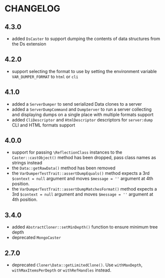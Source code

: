 CHANGELOG
=========

4.3.0
-----

 * added `DsCaster` to support dumping the contents of data structures from the Ds extension

4.2.0
-----

 * support selecting the format to use by setting the environment variable `VAR_DUMPER_FORMAT` to `html` or `cli`

4.1.0
-----

 * added a `ServerDumper` to send serialized Data clones to a server
 * added a `ServerDumpCommand` and `DumpServer` to run a server collecting
   and displaying dumps on a single place with multiple formats support
 * added `CliDescriptor` and `HtmlDescriptor` descriptors for `server:dump` CLI and HTML formats support

4.0.0
-----

 * support for passing `\ReflectionClass` instances to the `Caster::castObject()`
   method has been dropped, pass class names as strings instead
 * the `Data::getRawData()` method has been removed
 * the `VarDumperTestTrait::assertDumpEquals()` method expects a 3rd `$context = null`
   argument and moves `$message = ''` argument at 4th position.
 * the `VarDumperTestTrait::assertDumpMatchesFormat()` method expects a 3rd `$context = null`
   argument and moves `$message = ''` argument at 4th position.

3.4.0
-----

 * added `AbstractCloner::setMinDepth()` function to ensure minimum tree depth
 * deprecated `MongoCaster`

2.7.0
-----

 * deprecated `Cloner\Data::getLimitedClone()`. Use `withMaxDepth`, `withMaxItemsPerDepth` or `withRefHandles` instead.
